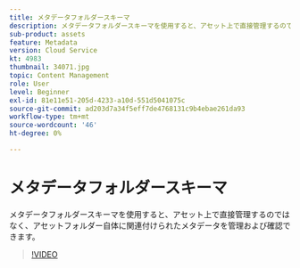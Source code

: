 ```yaml
---
title: メタデータフォルダースキーマ
description: メタデータフォルダースキーマを使用すると、アセット上で直接管理するのではなく、アセットフォルダー自体に関連付けられたメタデータを管理および確認できます。
sub-product: assets
feature: Metadata
version: Cloud Service
kt: 4983
thumbnail: 34071.jpg
topic: Content Management
role: User
level: Beginner
exl-id: 81e11e51-205d-4233-a10d-551d5041075c
source-git-commit: ad203d7a34f5eff7de4768131c9b4ebae261da93
workflow-type: tm+mt
source-wordcount: '46'
ht-degree: 0%

---
```


# メタデータフォルダースキーマ

メタデータフォルダースキーマを使用すると、アセット上で直接管理するのではなく、アセットフォルダー自体に関連付けられたメタデータを管理および確認できます。

>[!VIDEO](https://video.tv.adobe.com/v/34071/?quality=12&learn=on&hidetitle=true)
